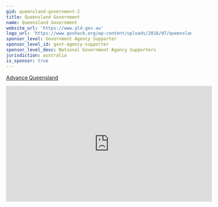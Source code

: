 ```yaml
---
gid: queensland-government-2
title: Queensland Government
name: Queensland Government
website_url: 'https://www.qld.gov.au'
logo_url: 'https://www.govhack.org/wp-content/uploads/2016/07/queensland_government_colour.png'
sponsor_level: Government Agency Supporter
sponsor_level_id: govt-agency-supporter
sponsor_level_desc: National Government Agency Supporters
jurisdiction: australia
is_sponsor: true
---
```


[Advance Queensland](https://www.youtube.com/channel/UCkx_i9gowesXMvxgUmXtXRw)

<iframe width="560" height="315" src="https://www.youtube.com/embed/wWFgp-TNVvg" frameborder="0" allowfullscreen></iframe>